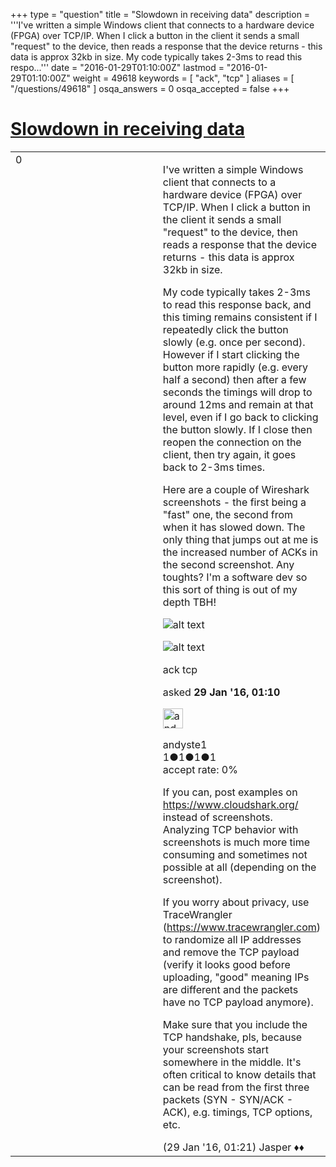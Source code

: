 +++
type = "question"
title = "Slowdown in receiving data"
description = '''I&#x27;ve written a simple Windows client that connects to a hardware device (FPGA) over TCP/IP. When I click a button in the client it sends a small &quot;request&quot; to the device, then reads a response that the device returns - this data is approx 32kb in size. My code typically takes 2-3ms to read this respo...'''
date = "2016-01-29T01:10:00Z"
lastmod = "2016-01-29T01:10:00Z"
weight = 49618
keywords = [ "ack", "tcp" ]
aliases = [ "/questions/49618" ]
osqa_answers = 0
osqa_accepted = false
+++

<div class="headNormal">

# [Slowdown in receiving data](/questions/49618/slowdown-in-receiving-data)

</div>

<div id="main-body">

<div id="askform">

<table id="question-table" style="width:100%;"><colgroup><col style="width: 50%" /><col style="width: 50%" /></colgroup><tbody><tr class="odd"><td style="width: 30px; vertical-align: top"><div class="vote-buttons"><div id="post-49618-score" class="post-score" title="current number of votes">0</div><div id="favorite-count" class="favorite-count"></div></div></td><td><div id="item-right"><div class="question-body"><p>I've written a simple Windows client that connects to a hardware device (FPGA) over TCP/IP. When I click a button in the client it sends a small "request" to the device, then reads a response that the device returns - this data is approx 32kb in size.</p><p>My code typically takes 2-3ms to read this response back, and this timing remains consistent if I repeatedly click the button slowly (e.g. once per second). However if I start clicking the button more rapidly (e.g. every half a second) then after a few seconds the timings will drop to around 12ms and remain at that level, even if I go back to clicking the button slowly. If I close then reopen the connection on the client, then try again, it goes back to 2-3ms times.</p><p>Here are a couple of Wireshark screenshots - the first being a "fast" one, the second from when it has slowed down. The only thing that jumps out at me is the increased number of ACKs in the second screenshot. Any toughts? I'm a software dev so this sort of thing is out of my depth TBH!</p><p><img src="https://osqa-ask.wireshark.org/upfiles/ws1_BYOxtEZ.png" alt="alt text" /></p><p><img src="https://osqa-ask.wireshark.org/upfiles/ws2_sDPKtuR.png" alt="alt text" /></p></div><div id="question-tags" class="tags-container tags">ack tcp</div><div id="question-controls" class="post-controls"></div><div class="post-update-info-container"><div class="post-update-info post-update-info-user"><p>asked <strong>29 Jan '16, 01:10</strong></p><img src="https://secure.gravatar.com/avatar/89bfbacc849835ca831d84ae6bd014aa?s=32&amp;d=identicon&amp;r=g" class="gravatar" width="32" height="32" alt="andyste1&#39;s gravatar image" /><p>andyste1<br />
<span class="score" title="1 reputation points">1</span><span title="1 badges"><span class="badge1">●</span><span class="badgecount">1</span></span><span title="1 badges"><span class="silver">●</span><span class="badgecount">1</span></span><span title="1 badges"><span class="bronze">●</span><span class="badgecount">1</span></span><br />
<span class="accept_rate" title="Rate of the user&#39;s accepted answers">accept rate:</span> <span title="andyste1 has no accepted answers">0%</span></p></img></div></div><div id="comments-container-49618" class="comments-container"><span id="49619"></span><div id="comment-49619" class="comment"><div id="post-49619-score" class="comment-score"></div><div class="comment-text"><p>If you can, post examples on <a href="https://www.cloudshark.org/">https://www.cloudshark.org/</a> instead of screenshots. Analyzing TCP behavior with screenshots is much more time consuming and sometimes not possible at all (depending on the screenshot).</p><p>If you worry about privacy, use TraceWrangler (<a href="https://www.tracewrangler.com">https://www.tracewrangler.com</a>) to randomize all IP addresses and remove the TCP payload (verify it looks good before uploading, "good" meaning IPs are different and the packets have no TCP payload anymore).</p><p>Make sure that you include the TCP handshake, pls, because your screenshots start somewhere in the middle. It's often critical to know details that can be read from the first three packets (SYN - SYN/ACK - ACK), e.g. timings, TCP options, etc.</p></div><div id="comment-49619-info" class="comment-info"><span class="comment-age">(29 Jan '16, 01:21)</span> Jasper ♦♦</div></div></div><div id="comment-tools-49618" class="comment-tools"></div><div class="clear"></div><div id="comment-49618-form-container" class="comment-form-container"></div><div class="clear"></div></div></td></tr></tbody></table>

</div>

</div>

